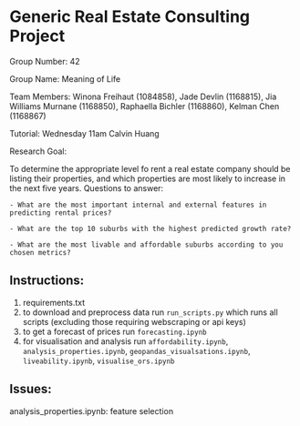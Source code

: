 # Generic Real Estate Consulting Project

Group Number: 42

Group Name: Meaning of Life

Team Members: Winona Freihaut (1084858), Jade Devlin (1168815), Jia Williams Murnane (1168850), Raphaella Bichler (1168860), Kelman Chen (1168867)

Tutorial: Wednesday 11am Calvin Huang


Research Goal:

To determine the appropriate level fo rent a real estate company should be listing their properties, and which properties are most likely to increase in the next five years. Questions to answer:

    - What are the most important internal and external features in predicting rental prices?

    - What are the top 10 suburbs with the highest predicted growth rate?

    - What are the most livable and affordable suburbs according to you chosen metrics?


## Instructions:

1. requirements.txt
2. to download and preprocess data run `run_scripts.py` which runs all scripts (excluding those requiring webscraping or api keys)
3. to get a forecast of prices run `forecasting.ipynb`
4. for visualisation and analysis run `affordability.ipynb`, `analysis_properties.ipynb`, `geopandas_visualsations.ipynb`, `liveability.ipynb`, `visualise_ors.ipynb`

## Issues:

analysis_properties.ipynb: feature selection
